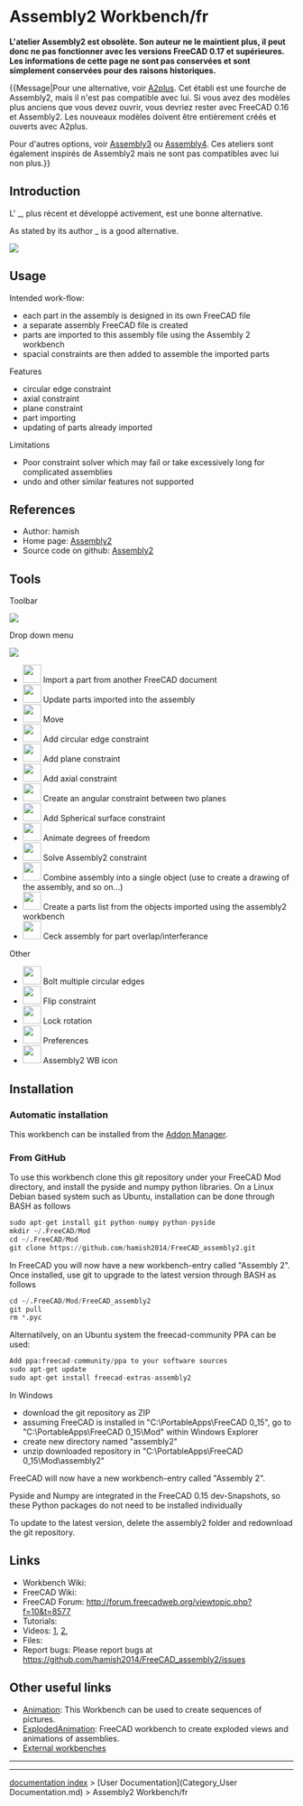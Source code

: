 # Assembly2 Workbench/fr
<div class="mw-translate-fuzzy">


**L'atelier Assembly2 est obsolète. Son auteur ne le maintient plus, il peut donc ne pas fonctionner avec les versions FreeCAD 0.17 et supérieures. Les informations de cette page ne sont pas conservées et sont simplement conservées pour des raisons historiques.**


{{Message|Pour une alternative, voir [A2plus](A2plus_Workbench/fr.md). Cet établi est une fourche de Assembly2, mais il n'est pas compatible avec lui. Si vous avez des modèles plus anciens que vous devez ouvrir, vous devriez rester avec FreeCAD 0.16 et Assembly2. Les nouveaux modèles doivent être entièrement créés et ouverts avec A2plus.<br/>
</div>

Pour d'autres options, voir [Assembly3](Assembly3_Workbench/fr.md) ou [Assembly4](Assembly4_Workbench/fr.md). Ces ateliers sont également inspirés de Assembly2 mais ne sont pas compatibles avec lui non plus.}}

## Introduction


<div class="mw-translate-fuzzy">

L\' _, plus récent et développé activement, est une bonne alternative.


</div>

As stated by its author _ is a good alternative.

![](images/Assembly2_example.jpg )

## Usage

Intended work-flow:

-   each part in the assembly is designed in its own FreeCAD file
-   a separate assembly FreeCAD file is created
-   parts are imported to this assembly file using the Assembly 2 workbench
-   spacial constraints are then added to assemble the imported parts

Features

-   circular edge constraint
-   axial constraint
-   plane constraint
-   part importing
-   updating of parts already imported

Limitations

-   Poor constraint solver which may fail or take excessively long for complicated assemblies
-   undo and other similar features not supported

## References

-   Author: hamish
-   Home page: [Assembly2](https://github.com/hamish2014/FreeCAD_assembly2)
-   Source code on github: [Assembly2](https://github.com/hamish2014/FreeCAD_assembly2)

## Tools

Toolbar

![](images/Assembly2-menu-orizz.png )

Drop down menu

![](images/Assembly2-menu-vert.png )

-   <img alt="" src=images/Assembly2_ImportPart.png  style="width:32px;"> Import a part from another FreeCAD document
-   <img alt="" src=images/Assembly2_UpdatePart.png  style="width:32px;"> Update parts imported into the assembly
-   <img alt="" src=images/Assembly2_Move.png  style="width:32px;"> Move
-   <img alt="" src=images/Assembly2_CircularEdgeConstraint.png  style="width:32px;"> Add circular edge constraint
-   <img alt="" src=images/Assembly2_PlaneConstraint.png  style="width:32px;"> Add plane constraint
-   <img alt="" src=images/Assembly2_AxialConstraint.png  style="width:32px;"> Add axial constraint
-   <img alt="" src=images/Assembly2_AngularConstraint.png  style="width:32px;"> Create an angular constraint between two planes
-   <img alt="" src=images/Assembly2_SphericalSurfaceConstraint.png  style="width:32px;"> Add Spherical surface constraint
-   <img alt="" src=images/Assembly2_DOFAnimation.png  style="width:32px;"> Animate degrees of freedom
-   <img alt="" src=images/Assembly2_Assembly2Constraint.png  style="width:32px;"> Solve Assembly2 constraint
-   <img alt="" src=images/Assembly2_Mux.png  style="width:32px;"> Combine assembly into a single object (use to create a drawing of the assembly, and so on\...)
-   <img alt="" src=images/Assembly2_ListParts.png  style="width:32px;"> Create a parts list from the objects imported using the assembly2 workbench
-   <img alt="" src=images/Assembly2_Ceck.png  style="width:32px;"> Ceck assembly for part overlap/interferance

Other

-   <img alt="" src=images/Assembly2_BoltMultipleCircularEdges.png  style="width:32px;"> Bolt multiple circular edges
-   <img alt="" src=images/Assembly2_FlipConstraint.png  style="width:32px;"> Flip constraint
-   <img alt="" src=images/Assembly2_LockRotation.png  style="width:32px;"> Lock rotation
-   <img alt="" src=images/Assembly2_Preferences.png  style="width:32px;"> Preferences
-   <img alt="" src=images/Assembly2_Assembly2.png  style="width:32px;"> Assembly2 WB icon

## Installation

### Automatic installation 

This workbench can be installed from the [Addon Manager](Std_AddonMgr.md).

### From GitHub 

To use this workbench clone this git repository under your FreeCAD Mod directory, and install the pyside and numpy python libraries. On a Linux Debian based system such as Ubuntu, installation can be done through BASH as follows


```python
sudo apt-get install git python-numpy python-pyside
mkdir ~/.FreeCAD/Mod
cd ~/.FreeCAD/Mod
git clone https://github.com/hamish2014/FreeCAD_assembly2.git
```

In FreeCAD you will now have a new workbench-entry called \"Assembly 2\". Once installed, use git to upgrade to the latest version through BASH as follows


```python
cd ~/.FreeCAD/Mod/FreeCAD_assembly2
git pull
rm *.pyc
```

Alternatilvely, on an Ubuntu system the freecad-community PPA can be used:


```python
Add ppa:freecad-community/ppa to your software sources
sudo apt-get update
sudo apt-get install freecad-extras-assembly2
```

In Windows

-   download the git repository as ZIP
-   assuming FreeCAD is installed in \"C:\\PortableApps\\FreeCAD 0\_15\", go to \"C:\\PortableApps\\FreeCAD 0\_15\\Mod\" within Windows Explorer
-   create new directory named \"assembly2\"
-   unzip downloaded repository in \"C:\\PortableApps\\FreeCAD 0\_15\\Mod\\assembly2\"

FreeCAD will now have a new workbench-entry called \"Assembly 2\".

Pyside and Numpy are integrated in the FreeCAD 0.15 dev-Snapshots, so these Python packages do not need to be installed individually

To update to the latest version, delete the assembly2 folder and redownload the git repository.

## Links

-   Workbench Wiki:
-   FreeCAD Wiki:
-   FreeCAD Forum: <http://forum.freecadweb.org/viewtopic.php?f=10&t=8577>
-   Tutorials:
-   Videos: [1](https://www.youtube.com/watch?v=dhaYJKDk4GI), [2](http://youtu.be/ufhyUxQkeC0),
-   Files:
-   Report bugs: Please report bugs at <https://github.com/hamish2014/FreeCAD_assembly2/issues>

## Other useful links 

-   [Animation](http://www.freecadweb.org/wiki/index.php?title=Sandbox:Animation): This Workbench can be used to create sequences of pictures.
-   [ExplodedAnimation](http://www.freecadweb.org/wiki/index.php?title=Sandbox:ExplodedAnimation): FreeCAD workbench to create exploded views and animations of assemblies.
-   [External workbenches](External_workbenches.md)




_ _ _

---
[documentation index](../README.md) > [User Documentation](Category_User Documentation.md) > Assembly2 Workbench/fr

